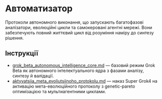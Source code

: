 # Автоматизатор

Протоколи автономного виконання, що запускають багатофазові аналізатори, еволюційні цикли та самокеровані агентні мережі. Вони забезпечують повний життєвий цикл від розуміння наміру до синтезу рішення.

## Інструкції
- [grok_beta_autonomous_intelligence_core.md](grok_beta_autonomous_intelligence_core.md) — базовий режим Grok Beta як автономного інтелектуального ядра з фазами аналізу, синтезу й валідації.
- [aktyvatsiia_meta_evoliutsiinoho_protokolu.md](aktyvatsiia_meta_evoliutsiinoho_protokolu.md) — наказ Super Grok4 на активацію мета-еволюційного протоколу з genetic-pareto оптимізацією та мультиагентними циклами.
